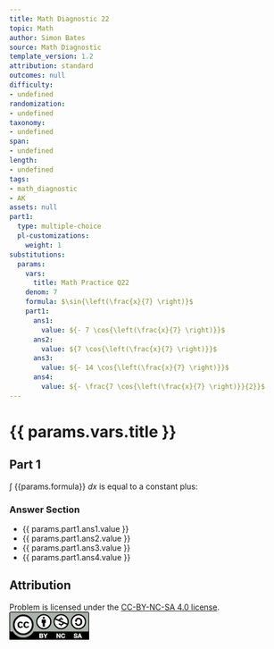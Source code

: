 ```yaml
---
title: Math Diagnostic 22
topic: Math
author: Simon Bates
source: Math Diagnostic
template_version: 1.2
attribution: standard
outcomes: null
difficulty:
- undefined
randomization:
- undefined
taxonomy:
- undefined
span:
- undefined
length:
- undefined
tags:
- math_diagnostic
- AK
assets: null
part1:
  type: multiple-choice
  pl-customizations:
    weight: 1
substitutions:
  params:
    vars:
      title: Math Practice Q22
    denom: 7
    formula: $\sin{\left(\frac{x}{7} \right)}$
    part1:
      ans1:
        value: ${- 7 \cos{\left(\frac{x}{7} \right)}}$
      ans2:
        value: ${7 \cos{\left(\frac{x}{7} \right)}}$
      ans3:
        value: ${- 14 \cos{\left(\frac{x}{7} \right)}}$
      ans4:
        value: ${- \frac{7 \cos{\left(\frac{x}{7} \right)}}{2}}$
---
```

# {{ params.vars.title }}

## Part 1

$\int$ {{params.formula}} $dx$ is equal to a constant plus:

### Answer Section

- {{ params.part1.ans1.value }}
- {{ params.part1.ans2.value }}
- {{ params.part1.ans3.value }}
- {{ params.part1.ans4.value }}

## Attribution

Problem is licensed under the [CC-BY-NC-SA 4.0 license](https://creativecommons.org/licenses/by-nc-sa/4.0/).<br> ![The Creative Commons 4.0 license requiring attribution-BY, non-commercial-NC, and share-alike-SA license.](https://raw.githubusercontent.com/firasm/bits/master/by-nc-sa.png)